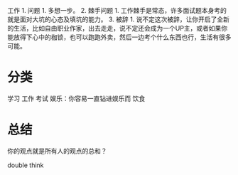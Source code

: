 工作
	1. 问题
		1. 多想一步。
	2. 棘手问题
		1. 工作棘手是常态，许多面试题本身考的就是面对大坑的心态及填坑的能力。
	3. 被辞
		1. 说不定这次被辞，让你开启了全新的生活，比如自由职业作家，出去走走，说不定还会成为一个UP主，或者如果你能放得下心中的枷锁，也可以跑跑外卖，然后一边考个什么东西也行，生活有很多可能。

# 分类
学习
工作
考试
娱乐：你容易一直钻进娱乐而
饮食
# 总结
你的观点就是所有人的观点的总和？

double think
